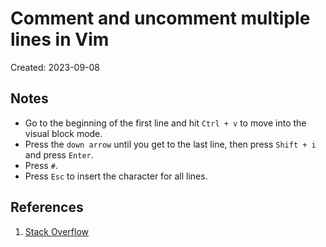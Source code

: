 # Comment and uncomment multiple lines in Vim

Created: 2023-09-08

## Notes

- Go to the beginning of the first line and hit `Ctrl + v` to move into the visual block mode.
- Press the `down arrow` until you get to the last line, then press `Shift + i` and press `Enter`.
- Press `#`.
- Press `Esc` to insert the character for all lines.

## References

1. [Stack Overflow](https://stackoverflow.com/questions/1676632/whats-a-quick-way-to-comment-uncomment-lines-in-vim)
